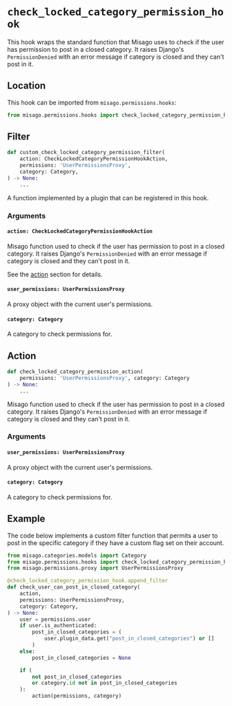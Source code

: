 # `check_locked_category_permission_hook`

This hook wraps the standard function that Misago uses to check if the user has permission to post in a closed category. It raises Django's `PermissionDenied` with an error message if category is closed and they can't post in it.


## Location

This hook can be imported from `misago.permissions.hooks`:

```python
from misago.permissions.hooks import check_locked_category_permission_hook
```


## Filter

```python
def custom_check_locked_category_permission_filter(
    action: CheckLockedCategoryPermissionHookAction,
    permissions: 'UserPermissionsProxy',
    category: Category,
) -> None:
    ...
```

A function implemented by a plugin that can be registered in this hook.


### Arguments

#### `action: CheckLockedCategoryPermissionHookAction`

Misago function used to check if the user has permission to post in a closed category. It raises Django's `PermissionDenied` with an error message if category is closed and they can't post in it.

See the [action](#action) section for details.


#### `user_permissions: UserPermissionsProxy`

A proxy object with the current user's permissions.


#### `category: Category`

A category to check permissions for.


## Action

```python
def check_locked_category_permission_action(
    permissions: 'UserPermissionsProxy', category: Category
) -> None:
    ...
```

Misago function used to check if the user has permission to post in a closed category. It raises Django's `PermissionDenied` with an error message if category is closed and they can't post in it.


### Arguments

#### `user_permissions: UserPermissionsProxy`

A proxy object with the current user's permissions.


#### `category: Category`

A category to check permissions for.


## Example

The code below implements a custom filter function that permits a user to post in the specific category if they have a custom flag set on their account.

```python
from misago.categories.models import Category
from misago.permissions.hooks import check_locked_category_permission_hook
from misago.permissions.proxy import UserPermissionsProxy

@check_locked_category_permission_hook.append_filter
def check_user_can_post_in_closed_category(
    action,
    permissions: UserPermissionsProxy,
    category: Category,
) -> None:
    user = permissions.user
    if user.is_authenticated:
        post_in_closed_categories = (
            user.plugin_data.get("post_in_closed_categories") or []
        )
    else:
        post_in_closed_categories = None

    if (
        not post_in_closed_categories
        or category.id not in post_in_closed_categories
    ):
        action(permissions, category)
```
